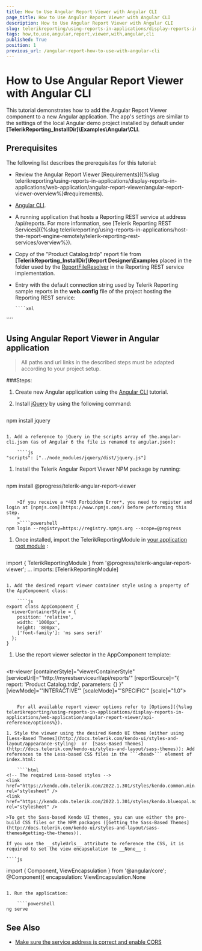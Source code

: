 ```yaml
---
title: How to Use Angular Report Viewer with Angular CLI
page_title: How to Use Angular Report Viewer with Angular CLI 
description: How to Use Angular Report Viewer with Angular CLI
slug: telerikreporting/using-reports-in-applications/display-reports-in-applications/web-application/angular-report-viewer/how-to-use-angular-report-viewer-with-angular-cli
tags: how,to,use,angular,report,viewer,with,angular,cli
published: True
position: 1
previous_url: /angular-report-how-to-use-with-angular-cli
---
```


# How to Use Angular Report Viewer with Angular CLI

This tutorial demonstrates how to add the Angular Report Viewer component to a new Angular application. The app's settings are similar to the settings of the local Angular demo project installed by default under __[TelerikReporting_InstallDir]\Examples\Angular\CLI__. 

## Prerequisites

The following list describes the prerequisites for this tutorial: 

* Review the Angular Report Viewer [Requirements]({%slug telerikreporting/using-reports-in-applications/display-reports-in-applications/web-application/angular-report-viewer/angular-report-viewer-overview%}#requirements). 

* [Angular CLI](https://cli.angular.io/). 

* A running application that hosts a Reporting REST service at address /api/reports. For more information, see [Telerik Reporting REST Services]({%slug telerikreporting/using-reports-in-applications/host-the-report-engine-remotely/telerik-reporting-rest-services/overview%}). 

* Copy of the "Product Catalog.trdp" report file from __[TelerikReporting_InstallDir]\Report Designer\Examples__ placed in the folder used by the  [ReportFileResolver](/reporting/api/Telerik.Reporting.Services.WebApi.ReportFileResolver) in the Reporting REST service implementation. 

* Entry with the default connection string used by Telerik Reporting sample reports in the __web.config__ file of the project hosting the Reporting REST service: 

    
      ````xml
<connectionStrings>
     <add name="Telerik.Reporting.Examples.CSharp.Properties.Settings.TelerikConnectionString"
                connectionString="Data Source=(local);Initial Catalog=AdventureWorks;Integrated Security=SSPI"
                providerName="System.Data.SqlClient" />
</connectionStrings>
````

## Using Angular Report Viewer in Angular application

> All paths and url links in the described steps must be adapted according to your project setup.           

###Steps:

1. Create new Angular application using the [Angular CLI](https://cli.angular.io/) tutorial.                 

1. Install  [jQuery](https://www.npmjs.com/package/jquery) by using the following command: 
    
    ````powershell
npm install jquery
````

1. Add a reference to jQuery in the scripts array of the.angular-cli.json (as of Angular 6 the file is renamed to angular.json):
    
    ````js
"scripts": ["../node_modules/jquery/dist/jquery.js"]
````

1. Install the Telerik Angular Report Viewer NPM package by running: 
    
    ````powershell
npm install @progress/telerik-angular-report-viewer
````

    >If you receive a *403 Forbidden Error*, you need to register and login at [npmjs.com](https://www.npmjs.com/) before performing this step. 
	>
    >````powershell
npm login --registry=https://registry.npmjs.org --scope=@progress
````

1. Once installed, import the TelerikReportingModule in [your application root module](https://angular.io/docs/ts/latest/guide/ngmodule.html#!#angular-modularity) : 
    
    ````js
import { TelerikReportingModule } from '@progress/telerik-angular-report-viewer';
...
imports: [TelerikReportingModule]
````

1. Add the desired report viewer container style using a property of the AppComponent class:
    
    ````js
export class AppComponent {
  viewerContainerStyle = {
    position: 'relative',
    width: '1000px',
    height: '800px',
    ['font-family']: 'ms sans serif'
  };
}
````

1. Use the report viewer selector in the AppComponent template:
    
    ````HTML
<tr-viewer
    [containerStyle]="viewerContainerStyle"
    [serviceUrl]="'http://myrestserviceurl/api/reports'"
    [reportSource]="{
        report: 'Product Catalog.trdp',
        parameters: {}
    }"
    [viewMode]="'INTERACTIVE'"
    [scaleMode]="'SPECIFIC'"
    [scale]="1.0">
</tr-viewer>
````

    For all available report viewer options refer to [Options]({%slug telerikreporting/using-reports-in-applications/display-reports-in-applications/web-application/angular-report-viewer/api-reference/options%}).                 

1. Style the viewer using the desired Kendo UI theme (еither using [Less-Based Themes](http://docs.telerik.com/kendo-ui/styles-and-layout/appearance-styling)  or  [Sass-Based Themes](http://docs.telerik.com/kendo-ui/styles-and-layout/sass-themes)): Add references to the Less-based CSS files in the ```<head>``` element of index.html:
    
    ````html
<!-- The required Less-based styles -->
<link href="https://kendo.cdn.telerik.com/2022.1.301/styles/kendo.common.min.css" rel="stylesheet" />
<link href="https://kendo.cdn.telerik.com/2022.1.301/styles/kendo.blueopal.min.css" rel="stylesheet" />
````

    >To get the Sass-based Kendo UI themes, you can use either the pre-build CSS files or the NPM packages ([Getting the Sass-Based Themes](http://docs.telerik.com/kendo-ui/styles-and-layout/sass-themes#getting-the-themes)). 

    If you use the __styleUrls__ attribute to reference the CSS, it is required to set the view encapsulation to __None__ : 
    
    ````js
import { Component, ViewEncapsulation } from '@angular/core';
@Component({
  encapsulation: ViewEncapsulation.None
````

1. Run the application:
    
    ````powershell
ng serve
````


## See Also

* [Make sure the service address is correct and enable CORS](https://docs.telerik.com/reporting/knowledge-base/cannot-access-the-reporting-rest-service)
